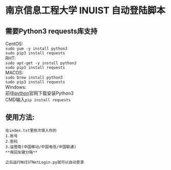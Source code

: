 南京信息工程大学 INUIST 自动登陆脚本
====
需要Python3 requests库支持
----
CentOS:<br>
`sudo yum -y install python3`<br>
`sudo pip3 install requests`<br>
RHT:<br>
`sudo apt-get -y install python3`<br>
`sudo pip3 install requests`<br>
MACOS:<br>
`sudo brew install python3`<br>
`sudo pip3 install requests`<br>
Windows:<br>
前往[python](https://www.python.org/downloads/windows/)官网下载安装Python3<br>
CMD输入`pip install requests`<br>

使用方法:
----
    在index.txt里依次填入你的
    1.账号
    2.密码
    3.运营商(中国移动/中国电信/中国联通)
    **用回车键分隔**

    之后运行NUISTNetLogin.py就可以自动登录
